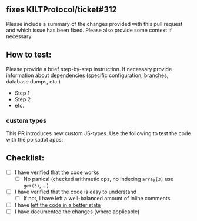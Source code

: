 ## fixes KILTProtocol/ticket#312
Please include a summary of the changes provided with this pull request and which issue has been fixed.
Please also provide some context if necessary.

## How to test:
Please provide a brief step-by-step instruction.
If necessary provide information about dependencies (specific configuration, branches, database dumps, etc.)

- Step 1
- Step 2
- etc.

### custom types

This PR introduces new custom JS-types. Use the following to test the code with the polkadot apps:

<detailts>

</details>

## Checklist:

- [ ] I have verified that the code works
  - [ ] No panics! (checked arithmetic ops, no indexing `array[3]` use `get(3)`, ...)
- [ ] I have verified that the code is easy to understand
  - [ ] If not, I have left a well-balanced amount of inline comments
- [ ] I have [left the code in a better state](https://deviq.com/boy-scout-rule/)
- [ ] I have documented the changes (where applicable)
